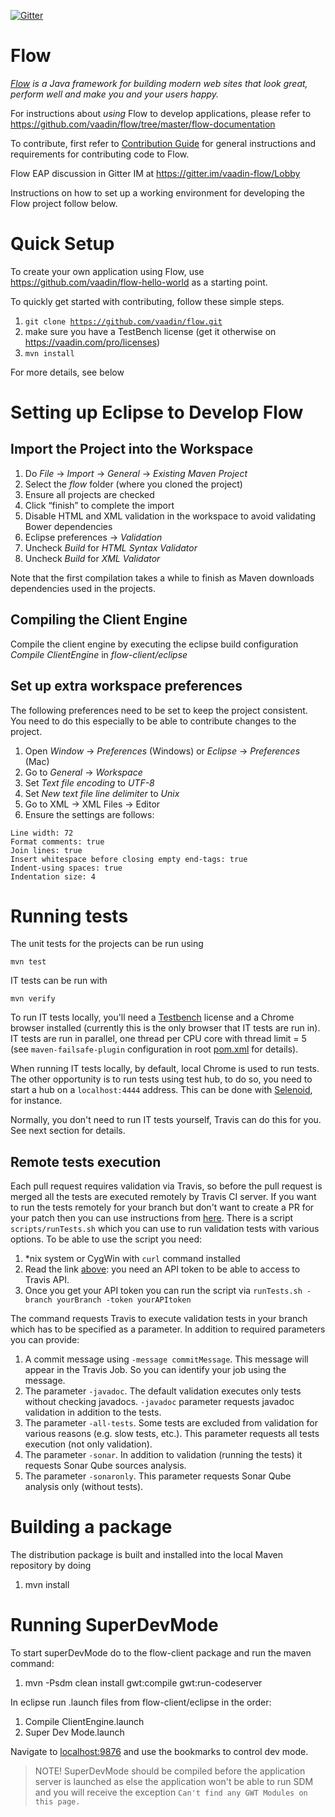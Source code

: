 [![Gitter](https://badges.gitter.im/Join%20Chat.svg)](https://gitter.im/vaadin-flow/Lobby#?utm_source=badge&utm_medium=badge&utm_campaign=pr-badge)

Flow
======
*[Flow](https://vaadin.com) is a Java framework for building modern web sites that look great, perform well and make you and your users happy.*

For instructions about _using_ Flow to develop applications, please refer to
https://github.com/vaadin/flow/tree/master/flow-documentation

To contribute, first refer to [Contribution Guide](/CONTRIBUTING.md)
for general instructions and requirements for contributing code to Flow.

Flow EAP discussion in Gitter IM at https://gitter.im/vaadin-flow/Lobby

Instructions on how to set up a working environment for developing the Flow project follow below.

Quick Setup
======
To create your own application using Flow, use https://github.com/vaadin/flow-hello-world as a starting point.

To quickly get started with contributing, follow these simple steps.
1. <code>git clone https://github.com/vaadin/flow.git</code>
1. make sure you have a TestBench license (get it otherwise on https://vaadin.com/pro/licenses)
1. <code>mvn install</code>

For more details, see below

Setting up Eclipse to Develop Flow
=========

Import the Project into the Workspace
------------
1. Do *File* -> *Import* -> *General* -> *Existing Maven Project*
1. Select the *flow* folder (where you cloned the project)
1. Ensure all projects are checked
1. Click “finish” to complete the import
1. Disable HTML and XML validation in the workspace to avoid validating Bower dependencies
 1. Eclipse preferences -> *Validation*
 1. Uncheck *Build* for *HTML Syntax Validator*
 1. Uncheck *Build* for *XML Validator*


Note that the first compilation takes a while to finish as Maven downloads dependencies used in the projects.

Compiling the Client Engine
--------
Compile the client engine by executing the eclipse build configuration *Compile ClientEngine* in *flow-client/eclipse*

Set up extra workspace preferences
--------
The following preferences need to be set to keep the project consistent. You need to do this especially to be able to contribute changes to the project.

1. Open *Window* -> *Preferences* (Windows) or *Eclipse* -> *Preferences* (Mac)
1. Go to *General* ->  *Workspace*
 1. Set *Text file encoding* to *UTF-8*
 1. Set *New text file line delimiter* to *Unix*
1. Go to XML -> XML Files -> Editor
 1. Ensure the settings are follows:
<pre><code>Line width: 72
Format comments: true
Join lines: true
Insert whitespace before closing empty end-tags: true
Indent-using spaces: true
Indentation size: 4
</code></pre>

Running tests
=====
The unit tests for the projects can be run using
<pre><code>mvn test</code></pre>

IT tests can be run with
<pre><code>mvn verify</code></pre>

To run IT tests locally, you'll need a [Testbench](https://vaadin.com/testbench) license and a Chrome browser installed (currently this is the only browser that IT tests are run in).
IT tests are run in parallel, one thread per CPU core with thread limit = 5 (see `maven-failsafe-plugin` configuration in root [pom.xml](./pom.xml) for details).

When running IT tests locally, by default, local Chrome is used to run tests.
The other opportunity is to run tests using test hub, to do so, you need to start a hub on a `localhost:4444` address.
This can be done with [Selenoid](https://github.com/aerokube/selenoid), for instance.

Normally, you don't need to run IT tests yourself, Travis can do this for you. See next section for details.

Remote tests execution
--------
Each pull request requires validation via Travis, so before the pull request is merged
all the tests are executed remotely by Travis CI server. 
If you want to run the tests remotely for your branch but don't want to create a PR for your patch then you can use
instructions from [here](https://docs.travis-ci.com/user/triggering-builds).
There is a script <code>scripts/runTests.sh</code> which you can use to run validation tests with various options.
To be able to use the script you need:
1. *nix system or CygWin with <code>curl</code> command installed
1. Read the link [above](https://docs.travis-ci.com/user/triggering-builds): you need an API token to be able to access to Travis API.
1. Once you get your API token you can run the script via <code>runTests.sh -branch yourBranch -token yourAPItoken</code>

The command requests Travis to execute validation tests in your branch which has to be specified as a parameter.
In addition to required parameters you can provide:
1. A commit message using <code>-message commitMessage</code>. This message will appear in the Travis Job. So you can identify your job using the message.
1. The parameter <code>-javadoc</code>. The default validation executes only tests without checking javadocs.   <code>-javadoc</code> parameter requests javadoc validation in addition to the tests.
1. The parameter <code>-all-tests</code>. Some tests are excluded from validation for various reasons (e.g. slow tests, etc.). This parameter requests all tests execution (not only validation).
1. The parameter <code>-sonar</code>. In addition to validation (running the tests) it requests Sonar Qube sources analysis.
1. The parameter <code>-sonaronly</code>. This parameter requests Sonar Qube analysis only (without tests).

Building a package
=====
The distribution package is built and installed into the local Maven repository by doing

1. mvn install

Running SuperDevMode
=====

To start superDevMode do to the flow-client package and run the maven command:

1. mvn -Psdm clean install gwt:compile gwt:run-codeserver

In eclipse run .launch files from flow-client/eclipse in the order:

1. Compile ClientEngine.launch
2. Super Dev Mode.launch

Navigate to [localhost:9876](localhost:9876) and use the bookmarks to control
dev mode.

> NOTE! SuperDevMode should be compiled before the application server is launched
> as else the application won't be able to run SDM and you will receive the 
> exception `Can't find any GWT Modules on this page.`
